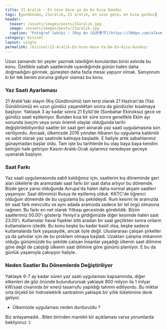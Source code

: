 ```yaml
---
title: 21 Aralık - En Uzun Gece ya da En Kısa Gündüz
tags: [gundonumu, 21aralık, 21 aralık, en uzun gece, en kısa gunduz]
header:
  teaser: /assets/images/posts/21aralik.jpg
  image: /assets/images/posts/21aralik.jpg
  caption: "Fotoğraf Sahibi : [Ray An（云的季节](https://500px.com/alkxman)"
category: Kisisel
layout: single
permalink: /kisisel/21-Aralik-En-Uzun-Gece-Ya-Da-En-Kisa-Gunduz/
---
```


Uzun zamandır bir şeyler yazmak istediğim konulardan birisi aslında bu konu. Özellikle sabah saatlerinde uyandığımda günün halen daha doğmadığını görmek, güneşten daha fazla mesai yapıyor olmak. Sanıyorum ki bir tek benim zoruma gidiyor olamaz bu konu.

### Yaz Saati Ayarlaması

21 Aralık'taki olayın (Kış Gündönümü) tam tersi olarak 21 Haziran'da (Yaz Gündönümü) en uzun gündüz yaşandıktan sonra da gündüzler kısalmaya başlıyor. Yaklaşık 3 ay kadar sonra 21 Eylül'de (Sonbahar Ekinoksu) gece ve gündüz saati eşitleniyor. Bundan kısa bir süre sonra genellikle Ekim ayı sonunda (seçim veya sınav önemli olaylar olduğunda tarihi değiştirilebiliyordu) saatler bir saat geri alınarak yaz saati uygulamasına son veriliyordu. Ancaak, ülkemizde 2016 yılından itibaren bu uygulama kaldırıldı ve sabit olarak yaz saatinde kalmaya başladık. E haliyle artık sabahlarımız günaymadan başlar oldu. Tam işte bu tarihlerde bu olay baya baya kendini belirgin hale getiriyor Kasım-Aralık-Ocak aylarımız neredeyse geceye uyanarak başlıyor.

### Saat Farkı

Yaz saati uygulamasında sabit kaldığımız için, saatlerini kış döneminde geri alan ülkelerle de aramızdaki saat farkı bir saat daha artıyor bu dönemde. Bizde gece yarısı olduğunda Avrupa'da halen daha normal akşam saatleri yaşanıyor. Saat dilimimizi Rusya ile eşitlemiş olduk.
KKTC'de öğrenci olduğum dönemde de bu uygulama bu şekildeydi. Rum kesimi ile aramızda bir saat fark mevcuttu ve aynı adada aramızda sadece bir tel örgü olmasına rağmen. Bu farkı en net olarak Yılbaşı gecesinde görebildik. Bizim saatlerimiz 00.00'ı gösterip Yeniyıl'a girdiğimizde diğer kesimde halen saat 23.00'ı. Kutlamalar havai fişekler bitti aradan bir saat geçtikten sonra onların kutlamalarını izledik. Bu konu keşke bu kadar basit olsa, keşke sadece kutlamalarda fark yaşasaydık, ancak öyle değil. Uluslararası çalışan şirketler ya da şahıslar için de bu problem olmaya başladı. Uzaktan çalışma imkanının olduğu günümüzde bu şekilde çalışan insanlar yaşadığı ülkenin saat dilimine göre değil de çalıştığı ülkenin saat dilimine göre gününü planlıyor. E bu da günlük yaşamıyla çakışıyor haliyle..

### Neden Saatler Bu Dönemlerde Değiştiriliyor

Yaklaşık 6-7 ay kadar süren yaz saati uygulaması kapsamında, diğer etkenleri de göz önünde bulundurursak yaklaşık 800 milyon ila 1 milyar kW/saat civarında bir enerji tasarrufu yapıldığı tahmin ediliyordu. Bu miktar orta ölçekli bir hidroelektrik santralinin yaklaşık bir yıllık tüketimine denk geliyor.

* Ülkemizde uygulaması neden durduruldu ?

Biz anlayamadık.. Bilen birinden mantıklı bir açıklaması varsa yorumlarda bekliyoruz :)
